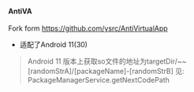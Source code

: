 #### AntiVA

Fork form https://github.com/ysrc/AntiVirtualApp

* 适配了Android 11(30)
> Android 11 版本上获取so文件的地址为targetDir/~~[randomStrA]/[packageName]-[randomStrB]
见: PackageManagerService.getNextCodePath
